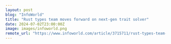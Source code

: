 ```yaml
---
layout: post
blog: "InfoWorld"
title: "Rust types team moves forward on next-gen trait solver"
date: 2024-07-02T23:00:00Z
image: images/infoworld.png
remote_url: "https://www.infoworld.com/article/3715711/rust-types-team-moves-forward-on-next-gen-trait-solver.html#tk.rss_applicationdevelopment"
---
```

